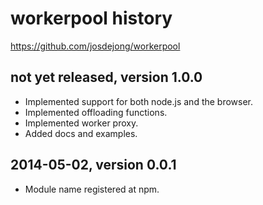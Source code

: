 # workerpool history
https://github.com/josdejong/workerpool


## not yet released, version 1.0.0

- Implemented support for both node.js and the browser.
- Implemented offloading functions.
- Implemented worker proxy.
- Added docs and examples.


## 2014-05-02, version 0.0.1

- Module name registered at npm.
